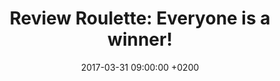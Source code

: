 ---
title: "Review Roulette: Everyone is a winner!"
excerpt: >
  In an earlier blog post I introduced our idea of Review Roulette, a process of randomized code reviews with 
  the aim to foster learning and increase collective code ownership. I explained that we would try this idea 
  out as an experiment for two months and evaluate afterwards. I also promised to share the results of that 
  evaluation. In this post I will do so, and describe the steps we took to make Review Roulette work even 
  better for us.
date: 2017-03-31 09:00:00 +0200
external:
  url: https://www.moxio.com/blog/15/review-roulette-everyone-is-a-winner
  location: moxio.com
---